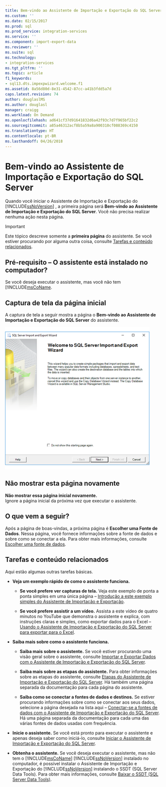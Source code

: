 ```yaml
---
title: Bem-vindo ao Assistente de Importação e Exportação do SQL Server | Microsoft Docs
ms.custom: ''
ms.date: 02/15/2017
ms.prod: sql
ms.prod_service: integration-services
ms.service: ''
ms.component: import-export-data
ms.reviewer: ''
ms.suite: sql
ms.technology:
- integration-services
ms.tgt_pltfrm: ''
ms.topic: article
f1_keywords:
- sql13.dts.impexpwizard.welcome.f1
ms.assetid: 8a56d80d-8e31-4542-87cc-a41b3fdd5a7d
caps.latest.revision: 74
author: douglaslMS
ms.author: douglasl
manager: craigg
ms.workload: On Demand
ms.openlocfilehash: ad641cf37d91641832d6a42f93c7d7f965bf22c2
ms.sourcegitcommit: a85a46312acf8b5a59a8a900310cf088369c4150
ms.translationtype: HT
ms.contentlocale: pt-BR
ms.lasthandoff: 04/26/2018
---
```

# <a name="welcome-to-sql-server-import-and-export-wizard"></a>Bem-vindo ao Assistente de Importação e Exportação do SQL Server
  Quando você iniciar o Assistente de Importação e Exportação do [!INCLUDE[ssNoVersion](../../includes/ssnoversion-md.md)] , a primeira página será **Bem-vindo ao Assistente de Importação e Exportação do SQL Server**. Você não precisa realizar nenhuma ação nesta página.

> [!IMPORTANT]
> Este tópico descreve somente a **primeira página** do assistente. Se você estiver procurando por alguma outra coisa, consulte [Tarefas e conteúdo relacionados](#related).

## <a name="prerequisite---is-the-wizard-installed-on-your-computer"></a>Pré-requisito – O assistente está instalado no computador?
Se você deseja executar o assistente, mas você não tem [!INCLUDE[msCoName](../../ssdt/download-sql-server-data-tools-ssdt.md).

## <a name="screen-shot-of-the-welcome-page"></a>Captura de tela da página inicial  
A captura de tela a seguir mostra a página o **Bem-vindo ao Assistente de Importação e Exportação do SQL Server** do assistente.  
  
![Página inicial do Assistente de Importação e Exportação](../../integration-services/import-export-data/media/welcome.png "Página inicial do Assistente de Importação e Exportação")  

## <a name="dont-show-this-page-again"></a>Não mostrar esta página novamente  
**Não mostrar essa página inicial novamente.**  
 Ignore a página inicial da próxima vez que executar o assistente.  
  
## <a name="whats-next"></a>O que vem a seguir?  
 Após a página de boas-vindas, a próxima página é **Escolher uma Fonte de Dados**. Nessa página, você fornece informações sobre a fonte de dados e sobre como se conectar a ela. Para obter mais informações, consulte [Escolher uma fonte de dados](../../integration-services/import-export-data/choose-a-data-source-sql-server-import-and-export-wizard.md).

## <a name="related"></a> Tarefas e conteúdo relacionados  
 Aqui estão algumas outras tarefas básicas.
-   **Veja um exemplo rápido de como o assistente funciona.**

    -   **Se você prefere ver capturas de tela.** Veja este exemplo de ponta a ponta simples em uma única página – [Introdução a este exemplo simples do Assistente de Importação e Exportação](../../integration-services/import-export-data/get-started-with-this-simple-example-of-the-import-and-export-wizard.md).

    -   **Se você prefere assistir a um vídeo.** Assista a este vídeo de quatro minutos no YouTube que demonstra o assistente e explica, com instruções claras e simples, como exportar dados para o Excel – [Usando o Assistente de Importação e Exportação do SQL Server para exportar para o Excel](https://go.microsoft.com/fwlink/?linkid=829049).

-   **Saiba mais sobre como o assistente funciona.**

    -   **Saiba mais sobre o assistente.** Se você estiver procurando uma visão geral sobre o assistente, consulte [Importar e Exportar Dados com o Assistente de Importação e Exportação do SQL Server](../../integration-services/import-export-data/import-and-export-data-with-the-sql-server-import-and-export-wizard.md).

    -   **Saiba mais sobre as etapas do assistente.** Para obter informações sobre as etapas do assistente, consulte [Etapas do Assistente de Importação e Exportação do SQL Server](../../integration-services/import-export-data/steps-in-the-sql-server-import-and-export-wizard.md). Há também uma página separada da documentação para cada página do assistente.

    -   **Saiba como se conectar a fontes de dados e destinos.** Se estiver procurando informações sobre como se conectar aos seus dados, selecione a página desejada na lista aqui – [Conectar-se a fontes de dados com o Assistente de Importação e Exportação do SQL Server](../../integration-services/import-export-data/connect-to-data-sources-with-the-sql-server-import-and-export-wizard.md). Há uma página separada da documentação para cada uma das várias fontes de dados usadas com frequência.

-   **Inicie o assistente.** Se você está pronto para executar o assistente e apenas deseja saber como iniciá-lo, consulte [Iniciar o Assistente de Importação e Exportação do SQL Server](../../integration-services/import-export-data/start-the-sql-server-import-and-export-wizard.md).

-  **Obtenha o assistente.**  Se você deseja executar o assistente, mas não tem o [!INCLUDE[msCoName](../../includes/msconame-md.md)] [!INCLUDE[ssNoVersion](../../includes/ssnoversion-md.md)] instalado no computador, é possível instalar o Assistente de Importação e Exportação do [!INCLUDE[ssNoVersion](../../includes/ssnoversion-md.md)] instalando o SSDT (SQL Server Data Tools). Para obter mais informações, consulte [Baixar o SSDT (SQL Server Data Tools)](https://msdn.microsoft.com/library/mt204009.aspx).


